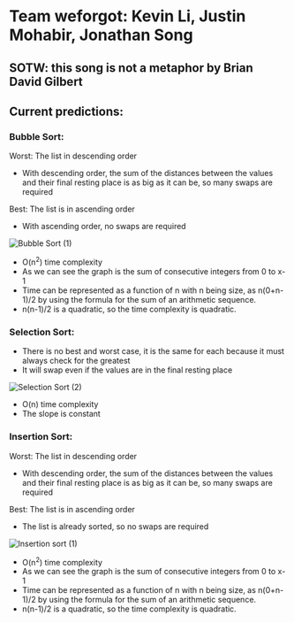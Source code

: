 # Team weforgot: Kevin Li, Justin Mohabir, Jonathan Song
## SOTW: this song is not a metaphor by Brian David Gilbert
## Current predictions:
### Bubble Sort:
Worst: The list in descending order
  * With descending order, the sum of the distances between the values and their final resting place is as big as it can be, so many swaps are required


Best: The list is in ascending order
  * With ascending order, no swaps are required

![Bubble Sort (1)](https://user-images.githubusercontent.com/58864927/148703469-6597e575-a952-43a9-ad36-75b99cafc5f6.png)
  * O(n<sup>2</sup>) time complexity
  * As we can see the graph is the sum of consecutive integers from 0 to x-1
  * Time can be represented as a function of n with n being size, as n(0+n-1)/2 by using the formula for the sum of an arithmetic sequence.
  * n(n-1)/2 is a quadratic, so the time complexity is quadratic. 

### Selection Sort:
  * There is no best and worst case, it is the same for each because it must always check for the greatest
  * It will swap even if the values are in the final resting place 

![Selection Sort  (2)](https://user-images.githubusercontent.com/58864927/148703492-97d0381b-e313-4813-b9d8-6bcf06597d43.png)
  * O(n) time complexity
  * The slope is constant

### Insertion Sort:
Worst: The list in descending order
  * With descending order, the sum of the distances between the values and their final resting place is as big as it can be, so many swaps are required


Best: The list is in ascending order
  * The list is already sorted, so no swaps are required

![Insertion sort (1)](https://user-images.githubusercontent.com/58864927/148703510-10fbc3a4-d8b7-4525-b0fc-dac343a10c36.png)
  * O(n<sup>2</sup>) time complexity
  * As we can see the graph is the sum of consecutive integers from 0 to x-1
  * Time can be represented as a function of n with n being size, as n(0+n-1)/2 by using the formula for the sum of an arithmetic sequence.
  * n(n-1)/2 is a quadratic, so the time complexity is quadratic. 




